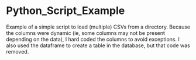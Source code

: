 # Python_Script_Example
Example of a simple script to load (multiple) CSVs from a directory.
Because the columns were dynamic (ie, some columns may not be present depending on the data), I hard coded the columns to avoid exceptions.
I also used the dataframe to create a table in the database, but that code was removed.
